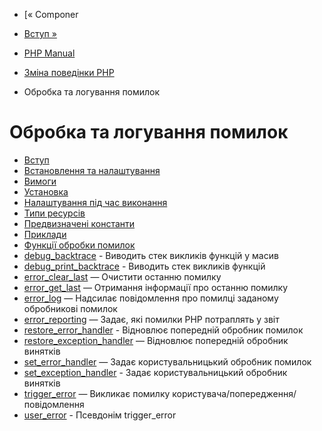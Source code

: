 - [« Componer
- [Вступ »](intro.errorfunc.md)

- [PHP Manual](index.md)
- [Зміна поведінки PHP](refs.basic.php.md)
- Обробка та логування помилок

# Обробка та логування помилок

- [Вступ](intro.errorfunc.md)
- [Встановлення та налаштування](errorfunc.setup.md)
- [Вимоги](errorfunc.requirements.md)
- [Установка](errorfunc.installation.md)
- [Налаштування під час виконання](errorfunc.configuration.md)
- [Типи ресурсів](errorfunc.resources.md)
- [Предвизначені константи](errorfunc.constants.md)
- [Приклади](errorfunc.examples.md)
- [Функції обробки помилок](ref.errorfunc.md)
- [debug_backtrace](function.debug-backtrace.md) - Виводить стек
викликів функцій у масив
- [debug_print_backtrace](function.debug-print-backtrace.md) -
Виводить стек викликів функцій
- [error_clear_last](function.error-clear-last.md) — Очистити
останню помилку
- [error_get_last](function.error-get-last.md) — Отримання
інформації про останню помилку
- [error_log](function.error-log.md) — Надсилає повідомлення про
помилці заданому обробникові помилок
- [error_reporting](function.error-reporting.md) — Задає, які
помилки PHP потраплять у звіт
- [restore_error_handler](function.restore-error-handler.md) -
Відновлює попередній обробник помилок
- [restore_exception_handler](function.restore-exception-handler.md)
— Відновлює попередній обробник винятків
- [set_error_handler](function.set-error-handler.md) — Задає
користувальницький обробник помилок
- [set_exception_handler](function.set-exception-handler.md) -
Задає користувальницький обробник винятків
- [trigger_error](function.trigger-error.md) — Викликає
помилку користувача/попередження/повідомлення
- [user_error](function.user-error.md) - Псевдонім trigger_error
